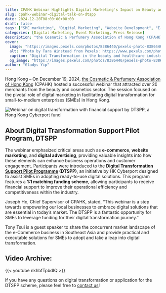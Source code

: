 ```yaml
---
title: CPAHK Webinar Highlights Digital Marketing's Impact on Beauty and Cosmetics Industry
slug: cpahk-webinar-digital-talk-on-dtspp
date: 2024-12-20T08:00:00+08:00
draft: false 
tags: ["SME marketing", "Digital Marketing", "Website Development", "E-Commerce", "Cross-border E-Commerce", "Digital Transformation", "Online Marketing", "Cyberport", "DTSPP"]
categories: [Digital Marketing, Event Marketing, Press Release]
description: "the Cosmetic & Perfumery Association of Hong Kong (CPAHK) hosted a successful webinar that attracted over 20 merchants from the beauty and cosmetics sector. The session focused on the pivotal role of digital marketing in facilitating digital transformation for small-to-medium enterprises (SMEs) in Hong Kong"
cover:
  image: "https://images.pexels.com/photos/8386440/pexels-photo-8386440.jpeg"
  alt: "Photo by Tara Winstead from Pexels: https://www.pexels.com/photo/robot-pointing-on-a-wall-8386440/"
  caption: "Digital Transformation in the beauty and healthcare industry in Hong Kong with the help of the DTSPP scheme"
  og_image: "https://images.pexels.com/photos/8386440/pexels-photo-8386440.jpeg"
author: "Gladys Yip"
---
```


Hong Kong – On December 19, 2024, [the Cosmetic & Perfumery Association of Hong Kong](https://www.cosmetic.org.hk/) (CPAHK) hosted a successful webinar that attracted over 20 merchants from the beauty and cosmetics sector. The session focused on the pivotal role of digital marketing in facilitating digital transformation for small-to-medium enterprises (SMEs) in Hong Kong.

![Webinar on digital transformation with financial support by DTSPP, a Hong Kong Cyberport fund](https://www.wingleung.me/wp-content/uploads/2025/01/CPAHK-digital-talk.jpg)

## About Digital Transformation Support Pilot Program, DTSPP 
The webinar emphasized critical areas such as **e-commerce**, **website marketing**, and **digital advertising**, providing valuable insights into how these elements can enhance business operations and customer engagement. Participants were introduced to the **[Digital Transformation Support Pilot Programme](https://dtspp.cyberport.hk) (DTSPP)**, an initiative by HK Cyberport designed to assist SMEs in adopting ready-to-use digital solutions. This program features a **1:1 matching funding scheme**, allowing participants to receive financial support to improve their operational efficiency and competitiveness within the industry.

Joseph Ho, Chief Supervisor of CPAHK, stated, “This webinar is a step towards empowering our local businesses to embrace digital solutions that are essential in today’s market. The DTSPP is a fantastic opportunity for SMEs to leverage funding for their digital transformation journey.”

Tony Tsui is a guest speaker to share the concurrent market landscape of the e-Commerce business in Southeast Asia and provide practical and executable solutions for SMEs to adopt and take a leap into digital transformation. 

## Video Archive:
{{< youtube nkhbfTpbdIQ >}}

If you have any questions on digital transformation or application for the DTSPP scheme, please feel free to [contact us](/contact/)!